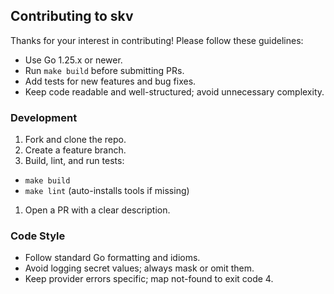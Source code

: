 ## Contributing to skv

Thanks for your interest in contributing! Please follow these guidelines:

- Use Go 1.25.x or newer.
- Run `make build` before submitting PRs.
- Add tests for new features and bug fixes.
- Keep code readable and well-structured; avoid unnecessary complexity.

### Development

1. Fork and clone the repo.
1. Create a feature branch.
1. Build, lint, and run tests:

- `make build`
- `make lint` (auto-installs tools if missing)

1. Open a PR with a clear description.

### Code Style

- Follow standard Go formatting and idioms.
- Avoid logging secret values; always mask or omit them.
- Keep provider errors specific; map not-found to exit code 4.
